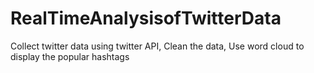 # RealTimeAnalysisofTwitterData

Collect twitter data using twitter API,
Clean the data,
Use word cloud to display the popular hashtags
